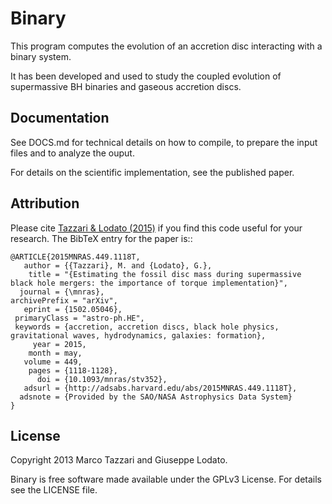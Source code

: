 Binary
=====

This program computes the evolution of an accretion disc interacting with a binary system. 

It has been developed and used to study the coupled evolution of supermassive BH binaries and gaseous
accretion discs. 


Documentation
-------------

See DOCS.md for technical details on how to compile, to prepare the input files and to analyze the ouput.

For details on the scientific implementation, see the published paper.

Attribution
-----------

Please cite [Tazzari & Lodato (2015)](<http://arxiv.org/abs/1502.05046>) if you find this code useful for your
research.
The BibTeX entry for the paper is::

	@ARTICLE{2015MNRAS.449.1118T,
	   author = {{Tazzari}, M. and {Lodato}, G.},
	    title = "{Estimating the fossil disc mass during supermassive black hole mergers: the importance of torque implementation}",
	  journal = {\mnras},
	archivePrefix = "arXiv",
	   eprint = {1502.05046},
	 primaryClass = "astro-ph.HE",
	 keywords = {accretion, accretion discs, black hole physics, gravitational waves, hydrodynamics, galaxies: formation},
	     year = 2015,
	    month = may,
	   volume = 449,
	    pages = {1118-1128},
	      doi = {10.1093/mnras/stv352},
	   adsurl = {http://adsabs.harvard.edu/abs/2015MNRAS.449.1118T},
	  adsnote = {Provided by the SAO/NASA Astrophysics Data System}
	}


License
-------

Copyright 2013 Marco Tazzari and Giuseppe Lodato.

Binary is free software made available under the GPLv3 License. For details see
the LICENSE file.


	